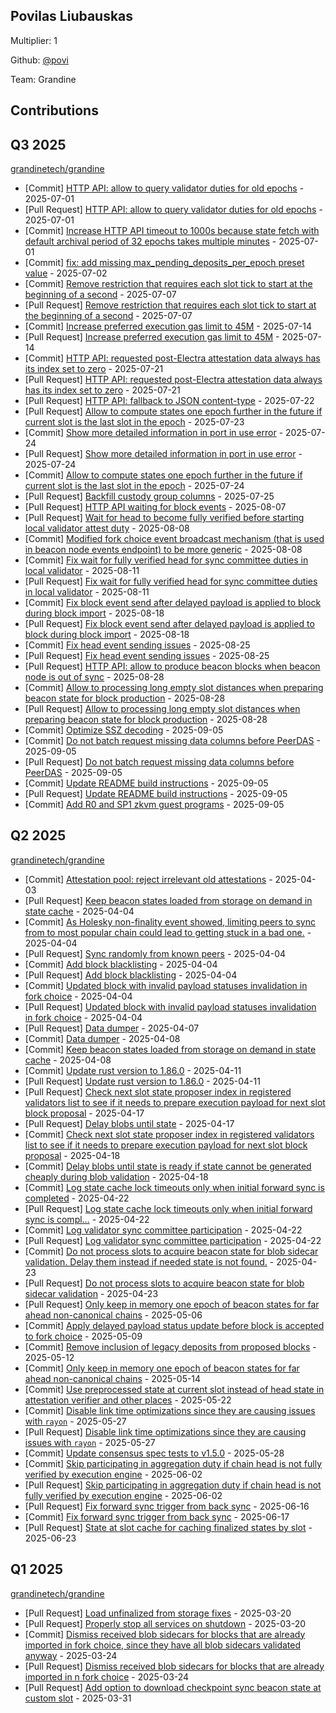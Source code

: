 
## Povilas Liubauskas
Multiplier: 1

Github: [@povi](https://github.com/povi)

Team: Grandine

## Contributions

## Q3 2025


[grandinetech/grandine](https://github.com/grandinetech/grandine)
* [Commit] [HTTP API: allow to query validator duties for old epochs](https://github.com/grandinetech/grandine/commit/4e9bc0163f566baf4f4d1cb9f451572b736648e0) - 2025-07-01
* [Pull Request] [HTTP API: allow to query validator duties for old epochs](https://github.com/grandinetech/grandine/pull/244) - 2025-07-01
* [Commit] [Increase HTTP API timeout to 1000s because state fetch with default archival period of 32 epochs takes multiple minutes](https://github.com/grandinetech/grandine/commit/97c8eff762a8326bdfdf0d5710019256f721eee2) - 2025-07-01
* [Commit] [fix: add missing max_pending_deposits_per_epoch preset value](https://github.com/grandinetech/grandine/commit/2bb1fc6c7f69de945b1500ba5979565423f0ec9f) - 2025-07-02
* [Commit] [Remove restriction that requires each slot tick to start at the beginning of a second](https://github.com/grandinetech/grandine/commit/a85d34e79d110af2b74d6de8f5e1ff68b635c32e) - 2025-07-07
* [Pull Request] [Remove restriction that requires each slot tick to start at the beginning of a second](https://github.com/grandinetech/grandine/pull/248) - 2025-07-07
* [Commit] [Increase preferred execution gas limit to 45M](https://github.com/grandinetech/grandine/commit/4d300d588cabe8c824cbb87ecbc826006933ad15) - 2025-07-14
* [Pull Request] [Increase preferred execution gas limit to 45M](https://github.com/grandinetech/grandine/pull/256) - 2025-07-14
* [Commit] [HTTP API: requested post-Electra attestation data always has its index set to zero](https://github.com/grandinetech/grandine/commit/cc74efbc6a3ec555d10dbf278bf710cbbe1060cb) - 2025-07-21
* [Pull Request] [HTTP API: requested post-Electra attestation data always has its index set to zero](https://github.com/grandinetech/grandine/pull/265) - 2025-07-21
* [Pull Request] [HTTP API: fallback to JSON content-type](https://github.com/grandinetech/grandine/pull/268) - 2025-07-22
* [Pull Request] [Allow to compute states one epoch further in the future if current slot is the last slot in the epoch](https://github.com/grandinetech/grandine/pull/269) - 2025-07-23
* [Commit] [Show more detailed information in port in use error](https://github.com/grandinetech/grandine/commit/79a4ad298e30c3a9aba0f192f12a916ae51edae3) - 2025-07-24
* [Pull Request] [Show more detailed information in port in use error](https://github.com/grandinetech/grandine/pull/271) - 2025-07-24
* [Commit] [Allow to compute states one epoch further in the future if current slot is the last slot in the epoch](https://github.com/grandinetech/grandine/commit/668116b056241ccc860fe857ab4158aad2fd662a) - 2025-07-24
* [Pull Request] [Backfill custody group columns](https://github.com/grandinetech/grandine/pull/274) - 2025-07-25
* [Pull Request] [HTTP API waiting for block events](https://github.com/grandinetech/grandine/pull/289) - 2025-08-07
* [Pull Request] [Wait for head to become fully verified before starting local validator attest duty](https://github.com/grandinetech/grandine/pull/291) - 2025-08-08
* [Commit] [Modified fork choice event broadcast mechanism (that is used in beacon node events endpoint) to be more generic](https://github.com/grandinetech/grandine/commit/a9c4315fbd1eec64f1c49a5ed0bfe91ba84773bb) - 2025-08-08
* [Commit] [Fix wait for fully verified head for sync committee duties in local validator](https://github.com/grandinetech/grandine/commit/d4158ee4f08e4b92abbefc9987024e7784cc809a) - 2025-08-11
* [Pull Request] [Fix wait for fully verified head for sync committee duties in local validator](https://github.com/grandinetech/grandine/pull/293) - 2025-08-11
* [Commit] [Fix block event send after delayed payload is applied to block during block import](https://github.com/grandinetech/grandine/commit/81677fc893b90c8341e9998fca65d0229988adcd) - 2025-08-18
* [Pull Request] [Fix block event send after delayed payload is applied to block during block import](https://github.com/grandinetech/grandine/pull/305) - 2025-08-18
* [Commit] [Fix head event sending issues](https://github.com/grandinetech/grandine/commit/54db7c0c5a630cd40c687b8b4c3d8ecc659d66fb) - 2025-08-25
* [Pull Request] [Fix head event sending issues](https://github.com/grandinetech/grandine/pull/321) - 2025-08-25
* [Pull Request] [HTTP API: allow to produce beacon blocks when beacon node is out of sync](https://github.com/grandinetech/grandine/pull/328) - 2025-08-28
* [Commit] [Allow to processing long empty slot distances when preparing beacon state for block production](https://github.com/grandinetech/grandine/commit/e25e60297555d490ecdc1d1174f83eb76e4696ec) - 2025-08-28
* [Pull Request] [Allow to processing long empty slot distances when preparing beacon state for block production](https://github.com/grandinetech/grandine/pull/326) - 2025-08-28
* [Commit] [Optimize SSZ decoding](https://github.com/grandinetech/grandine/commit/933a1a67086193206783cd2e8b04a28eff73a84f) - 2025-09-05
* [Commit] [Do not batch request missing data columns before PeerDAS](https://github.com/grandinetech/grandine/commit/628ebd116200fed14348ea4709b9d93fb9ec7f9b) - 2025-09-05
* [Pull Request] [Do not batch request missing data columns before PeerDAS](https://github.com/grandinetech/grandine/pull/355) - 2025-09-05
* [Commit] [Update README build instructions](https://github.com/grandinetech/grandine/commit/4428462a83eccc22a3b0fb528f2169e425fb38f6) - 2025-09-05
* [Pull Request] [Update README build instructions](https://github.com/grandinetech/grandine/pull/354) - 2025-09-05
* [Commit] [Add R0 and SP1 zkvm guest programs](https://github.com/grandinetech/grandine/commit/fb86ac63bfbaee123df18c51ad033364f1afec28) - 2025-09-05
## Q2 2025


[grandinetech/grandine](https://github.com/grandinetech/grandine)
* [Commit] [Attestation pool: reject irrelevant old attestations](https://github.com/grandinetech/grandine/commit/79277a2a69d888544fb591613d9c03deef971ebf) - 2025-04-03
* [Pull Request] [Keep beacon states loaded from storage on demand in state cache](https://github.com/grandinetech/grandine/pull/160) - 2025-04-04
* [Commit] [As Holesky non-finality event showed, limiting peers to sync from to most popular chain could lead to getting stuck in a bad one.](https://github.com/grandinetech/grandine/commit/d9e759cdf5df2d7eac5622d80bc7fae1d22e14d9) - 2025-04-04
* [Pull Request] [Sync randomly from known peers](https://github.com/grandinetech/grandine/pull/158) - 2025-04-04
* [Commit] [Add block blacklisting](https://github.com/grandinetech/grandine/commit/e155226eccae2861fb56d0e22ae40eae85e79080) - 2025-04-04
* [Pull Request] [Add block blacklisting](https://github.com/grandinetech/grandine/pull/155) - 2025-04-04
* [Commit] [Updated block with invalid payload statuses invalidation in fork choice](https://github.com/grandinetech/grandine/commit/3648ccb37224964b750c47a77916b1249f9d2d8a) - 2025-04-04
* [Pull Request] [Updated block with invalid payload statuses invalidation in fork choice](https://github.com/grandinetech/grandine/pull/154) - 2025-04-04
* [Pull Request] [Data dumper](https://github.com/grandinetech/grandine/pull/163) - 2025-04-07
* [Commit] [Data dumper](https://github.com/grandinetech/grandine/commit/47b771c7147af84296154ed401db0dabc50208e2) - 2025-04-08
* [Commit] [Keep beacon states loaded from storage on demand in state cache](https://github.com/grandinetech/grandine/commit/ce7476aa0a0dc3eb5438814d796e2726aa07cc32) - 2025-04-08
* [Commit] [Update rust version to 1.86.0](https://github.com/grandinetech/grandine/commit/20803bbc4c198ec8aa4f0fa56880e1335b5174e1) - 2025-04-11
* [Pull Request] [Update rust version to 1.86.0](https://github.com/grandinetech/grandine/pull/172) - 2025-04-11
* [Pull Request] [Check next slot state proposer index in registered validators list to see if it needs to prepare execution payload for next slot block proposal](https://github.com/grandinetech/grandine/pull/185) - 2025-04-17
* [Pull Request] [Delay blobs until state](https://github.com/grandinetech/grandine/pull/183) - 2025-04-17
* [Commit] [Check next slot state proposer index in registered validators list to see if it needs to prepare execution payload for next slot block proposal](https://github.com/grandinetech/grandine/commit/e1af742face1a7af68fbcb8ed1845d7ade27e953) - 2025-04-18
* [Commit] [Delay blobs until state is ready if state cannot be generated cheaply during blob validation](https://github.com/grandinetech/grandine/commit/f6d472f38b7f0229b552f91f584e7c64b64ea068) - 2025-04-18
* [Commit] [Log state cache lock timeouts only when initial forward sync is completed](https://github.com/grandinetech/grandine/commit/072cf386d36ceefe43d1602d0e56675dabf1473e) - 2025-04-22
* [Pull Request] [Log state cache lock timeouts only when initial forward sync is compl…](https://github.com/grandinetech/grandine/pull/190) - 2025-04-22
* [Commit] [Log validator sync committee participation](https://github.com/grandinetech/grandine/commit/46ef4dca3670f02b307f8e1702a872738f82e9b4) - 2025-04-22
* [Pull Request] [Log validator sync committee participation](https://github.com/grandinetech/grandine/pull/188) - 2025-04-22
* [Commit] [Do not process slots to acquire beacon state for blob sidecar validation. Delay them instead if needed state is not found.](https://github.com/grandinetech/grandine/commit/1818232735c6b22de2da3d0fc007953308f8a2da) - 2025-04-23
* [Pull Request] [Do not process slots to acquire beacon state for blob sidecar validation](https://github.com/grandinetech/grandine/pull/192) - 2025-04-23
* [Pull Request] [Only keep in memory one epoch of beacon states for far ahead non-canonical chains](https://github.com/grandinetech/grandine/pull/201) - 2025-05-06
* [Commit] [Apply delayed payload status update before block is accepted to fork choice](https://github.com/grandinetech/grandine/commit/7d97118aa237f002bfa16cbc3b91fb1473150c06) - 2025-05-09
* [Commit] [Remove inclusion of legacy deposits from proposed blocks](https://github.com/grandinetech/grandine/commit/351f52c02d559c94f0b76849c5eeb3fbdb46f12a) - 2025-05-12
* [Commit] [Only keep in memory one epoch of beacon states for far ahead non-canonical chains](https://github.com/grandinetech/grandine/commit/fc5638e3cfe8445c79e3ff76936f8330ef9da06b) - 2025-05-14
* [Commit] [Use preprocessed state at current slot instead of head state in attestation verifier and other places](https://github.com/grandinetech/grandine/commit/18a073146c50890f2ae128aaf1698feaa4fbac9e) - 2025-05-22
* [Commit] [Disable link time optimizations since they are causing issues with `rayon`](https://github.com/grandinetech/grandine/commit/ab9fb5b27dfff22d065924f6ec88373eef72eba8) - 2025-05-27
* [Pull Request] [Disable link time optimizations since they are causing issues with `rayon`](https://github.com/grandinetech/grandine/pull/212) - 2025-05-27
* [Commit] [Update consensus spec tests to v1.5.0](https://github.com/grandinetech/grandine/commit/558422abfb682b4663f94ad57f106f48916e53c6) - 2025-05-28
* [Commit] [Skip participating in aggregation duty if chain head is not fully verified by execution engine](https://github.com/grandinetech/grandine/commit/38c4787ca401b5f70110f97db774acfabad36f88) - 2025-06-02
* [Pull Request] [Skip participating in aggregation duty if chain head is not fully verified by execution engine](https://github.com/grandinetech/grandine/pull/218) - 2025-06-02
* [Pull Request] [Fix forward sync trigger from back sync](https://github.com/grandinetech/grandine/pull/231) - 2025-06-16
* [Commit] [Fix forward sync trigger from back sync](https://github.com/grandinetech/grandine/commit/58a5788e0cbaf273baa3c2821c09c1cd4233dec7) - 2025-06-17
* [Pull Request] [State at slot cache for caching finalized states by slot](https://github.com/grandinetech/grandine/pull/234) - 2025-06-23
## Q1 2025

[grandinetech/grandine](https://github.com/grandinetech/grandine)
* [Pull Request] [Load unfinalized from storage fixes](https://github.com/grandinetech/grandine/pull/137) - 2025-03-20
* [Pull Request] [Properly stop all services on shutdown](https://github.com/grandinetech/grandine/pull/136) - 2025-03-20
* [Commit] [Dismiss received blob sidecars for blocks that are already imported in fork choice, since they have all blob sidecars validated anyway](https://github.com/grandinetech/grandine/commit/f67342dc9f9291817ac48314e977cdadf46b27b8) - 2025-03-24
* [Pull Request] [Dismiss received blob sidecars for blocks that are already imported in n fork choice](https://github.com/grandinetech/grandine/pull/140) - 2025-03-24
* [Pull Request] [Add option to download checkpoint sync beacon state at custom slot](https://github.com/grandinetech/grandine/pull/144) - 2025-03-31
